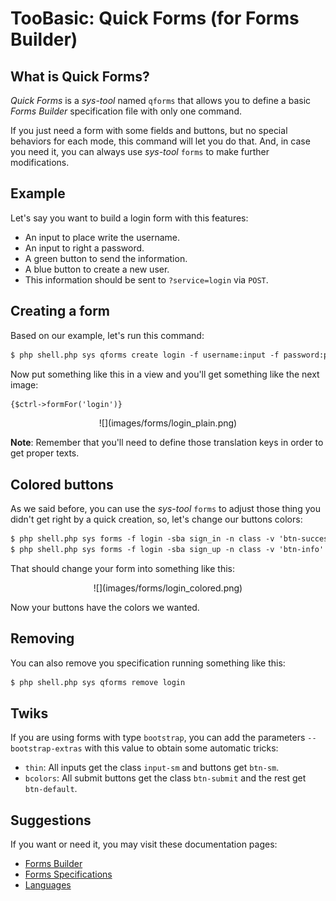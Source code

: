 # TooBasic: Quick Forms (for Forms Builder)
## What is Quick Forms?
_Quick Forms_ is a _sys-tool_ named `qforms` that allows you to define a basic
_Forms Builder_ specification file with only one command.

If you just need a form with some fields and buttons, but no special behaviors for
each mode, this command will let you do that.
And, in case you need it, you can always use _sys-tool_ `forms` to make further
modifications.

## Example
Let's say you want to build a login form with this features:

* An input to place write the username.
* An input to right a password.
* A green button to send the information.
* A blue button to create a new user.
* This information should be sent to `?service=login` via `POST`.

## Creating a form
Based on our example, let's run this command:
```txt
$ php shell.php sys qforms create login -f username:input -f password:password -b sign_in:submit -b sign_up:button -a '?service=login' -m post -t bootstrap
```
Now put something like this in a view and you'll get something like the next
image:
```html
{$ctrl->formFor('login')}
```

<center>![](images/forms/login_plain.png)</center>

__Note__: Remember that you'll need to define those translation keys in order to
get proper texts.

## Colored buttons
As we said before, you can use the _sys-tool_ `forms` to adjust those thing you
didn't get right by a quick creation, so, let's change our buttons colors:
```txt
$ php shell.php sys forms -f login -sba sign_in -n class -v 'btn-success'
$ php shell.php sys forms -f login -sba sign_up -n class -v 'btn-info'
```
That should change your form into something like this:

<center>![](images/forms/login_colored.png)</center>

Now your buttons have the colors we wanted.

## Removing
You can also remove you specification running something like this:
```txt
$ php shell.php sys qforms remove login
```

## Twiks
If you are using forms with type `bootstrap`, you can add the parameters
`--bootstrap-extras` with this value to obtain some automatic tricks:

* `thin`: All inputs get the class `input-sm` and buttons get `btn-sm`.
* `bcolors`: All submit buttons get the class `btn-submit` and the rest get
`btn-default`.

## Suggestions
If you want or need it, you may visit these documentation pages:

* [Forms Builder](forms.md)
* [Forms Specifications](tech/forms.md)
* [Languages](language.md)
